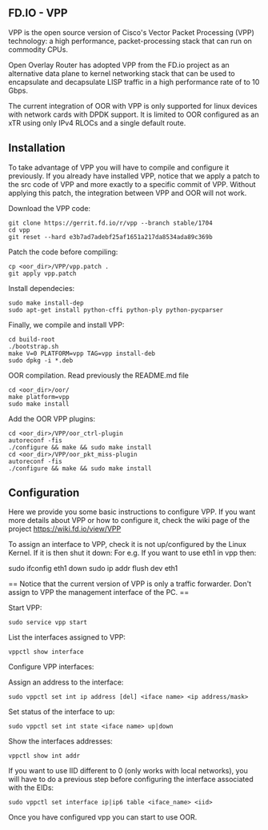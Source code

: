 FD.IO - VPP
-----------

VPP is the open source version of Cisco's Vector Packet Processing (VPP) technology: 
a high performance, packet-processing stack that can run on commodity CPUs. 

Open Overlay Router has adopted VPP from the FD.io project as an alternative data plane 
to kernel networking stack that can be used to encapsulate and decapsulate LISP traffic 
in a high performance rate of to 10 Gbps.

The current integration of OOR with VPP is only supported for linux devices with network 
cards with DPDK support. It is limited to OOR configured as an xTR using only IPv4 RLOCs 
and a single default route.

Installation
------------

To take advantage of VPP you will have to compile and configure it previously. If you 
already have installed VPP, notice that we apply a patch to the src code of VPP and more 
exactly to a specific commit of VPP. Without applying this patch, the integration between 
VPP and OOR will not work.

Download the VPP code:

    git clone https://gerrit.fd.io/r/vpp --branch stable/1704
    cd vpp
    git reset --hard e3b7ad7adebf25af1651a217da8534ada89c369b

Patch the code before compiling:

    cp <oor_dir>/VPP/vpp.patch .
    git apply vpp.patch

Install dependecies:

    sudo make install-dep
    sudo apt-get install python-cffi python-ply python-pycparser

Finally, we compile and install VPP:

    cd build-root
    ./bootstrap.sh
    make V=0 PLATFORM=vpp TAG=vpp install-deb
    sudo dpkg -i *.deb


OOR compilation. Read previously the README.md file

    cd <oor_dir>/oor/
    make platform=vpp
    sudo make install

Add the OOR VPP plugins:

    cd <oor_dir>/VPP/oor_ctrl-plugin
    autoreconf -fis
    ./configure && make && sudo make install
    cd <oor_dir>/VPP/oor_pkt_miss-plugin
    autoreconf -fis
    ./configure && make && sudo make install


Configuration
-------------

Here we provide you some basic instructions to configure VPP. If you want more details 
about VPP or how to configure it, check the wiki page of the project 
<https://wiki.fd.io/view/VPP>

To assign an interface to VPP, check it is not up/configured by the Linux Kernel. 
If it is then shut it down: For e.g. If you want to use eth1 in vpp then:
 
   sudo ifconfig eth1 down
   sudo ip addr flush dev eth1

== Notice that the current version of VPP is only a traffic forwarder. Don't assign 
to VPP the management interface of the PC. ==

Start VPP:

    sudo service vpp start

List the interfaces assigned to VPP:

    vppctl show interface

Configure VPP interfaces:

Assign an address to the interface:

    sudo vppctl set int ip address [del] <iface name> <ip address/mask>

Set status of the interface to up:

    sudo vppctl set int state <iface name> up|down

Show the interfaces addresses:

    vppctl show int addr

If you want to use IID different to 0 (only works with local networks), you will have 
to do a previous step before configuring the interface associated with the EIDs:

    sudo vppctl set interface ip|ip6 table <iface_name> <iid>

Once you have configured vpp you can start to use OOR.
